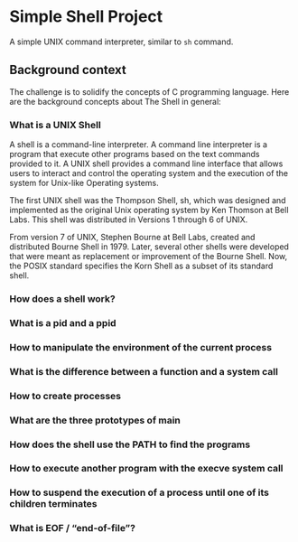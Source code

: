 # Simple Shell Project

A simple UNIX command interpreter, similar to `sh` command.

## Background context

The challenge is to solidify the concepts of C programming language. Here are the background concepts about The Shell in general:

### What is a UNIX Shell

A shell is a command-line interpreter. A command line interpreter is a program that execute other programs based on the text commands provided to it. A UNIX shell provides a command line interface that allows users to interact and control the operating system and the execution of the system for Unix-like Operating systems.

The first UNIX shell was the Thompson Shell, sh, which was designed and implemented as the original Unix operating system by Ken Thomson at Bell Labs. This shell was distributed in Versions 1 through 6 of UNIX.

From version 7 of UNIX, Stephen Bourne at Bell Labs, created and distributed Bourne Shell in 1979. Later, several other shells were developed that were meant as replacement or improvement of the Bourne Shell. Now, the POSIX standard specifies the Korn Shell as a subset of its standard shell.

### How does a shell work?


### What is a pid and a ppid


### How to manipulate the environment of the current process


### What is the difference between a function and a system call


### How to create processes


### What are the three prototypes of main


### How does the shell use the PATH to find the programs


### How to execute another program with the execve system call


### How to suspend the execution of a process until one of its children terminates


### What is EOF / “end-of-file”?


